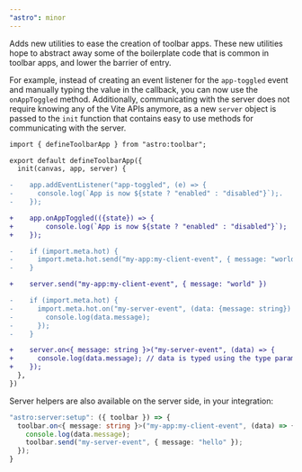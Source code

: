 ```yaml
---
"astro": minor
---
```


Adds new utilities to ease the creation of toolbar apps. These new utilities hope to abstract away some of the boilerplate code that is common in toolbar apps, and lower the barrier of entry.

For example, instead of creating an event listener for the `app-toggled` event and manually typing the value in the callback, you can now use the `onAppToggled` method. Additionally, communicating with the server does not require knowing any of the Vite APIs anymore, as a new `server` object is passed to the `init` function that contains easy to use methods for communicating with the server.

```diff
import { defineToolbarApp } from "astro:toolbar";

export default defineToolbarApp({
  init(canvas, app, server) {

-    app.addEventListener("app-toggled", (e) => {
-      console.log(`App is now ${state ? "enabled" : "disabled"}`);.
-    });

+    app.onAppToggled(({state}) => {
+        console.log(`App is now ${state ? "enabled" : "disabled"}`);
+    });

-    if (import.meta.hot) {
-      import.meta.hot.send("my-app:my-client-event", { message: "world" });
-    }

+    server.send("my-app:my-client-event", { message: "world" })

-    if (import.meta.hot) {
-      import.meta.hot.on("my-server-event", (data: {message: string}) => {
-        console.log(data.message);
-      });
-    }

+    server.on<{ message: string }>("my-server-event", (data) => {
+      console.log(data.message); // data is typed using the type parameter
+    });
  },
})
```

Server helpers are also available on the server side, in your integration:

```ts
"astro:server:setup": ({ toolbar }) => {
  toolbar.on<{ message: string }>("my-app:my-client-event", (data) => {
    console.log(data.message);
    toolbar.send("my-server-event", { message: "hello" });
  });
}
```

